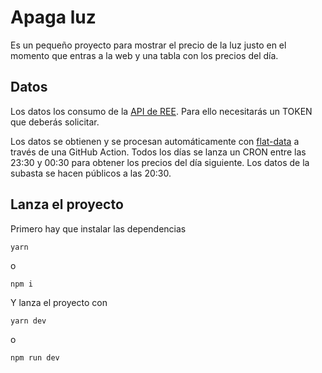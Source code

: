 # Apaga luz

Es un pequeño proyecto para mostrar el precio de la luz justo en el momento que entras a la web y una tabla con los precios del día.

## Datos

Los datos los consumo de la [API de REE](https://api.esios.ree.es/). Para ello necesitarás un TOKEN que deberás solicitar.

Los datos se obtienen y se procesan automáticamente con [flat-data](https://octo.github.com/projects/flat-data) a través de una GitHub Action. Todos los días se lanza un CRON entre las 23:30 y 00:30 para obtener los precios del día siguiente. Los datos de la subasta se hacen públicos a las 20:30.

## Lanza el proyecto

Primero hay que instalar las dependencias

```bash
yarn
```

o

```
npm i
```

Y lanza el proyecto con

```
yarn dev
```

o

```
npm run dev
```
